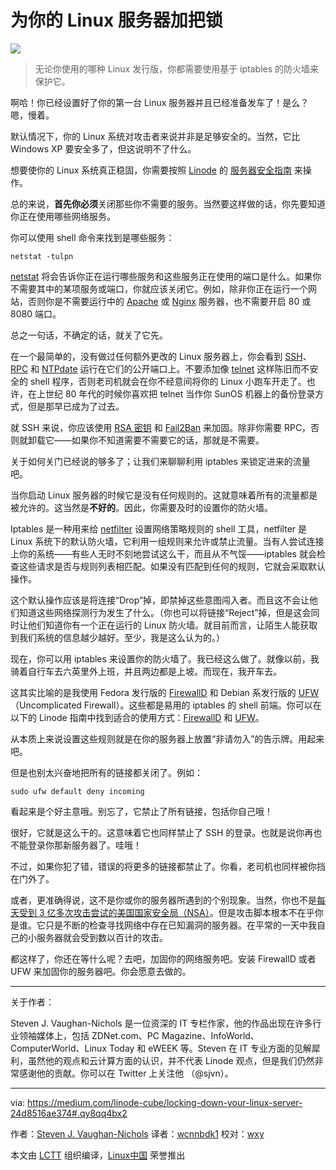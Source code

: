 为你的 Linux 服务器加把锁
============================================================

![](https://cdn-images-1.medium.com/max/800/1*DeQtDiP3I2sn0Ba7hO53DA.png) 

> 无论你使用的哪种 Linux 发行版，你都需要使用基于 iptables 的防火墙来保护它。

啊哈！你已经设置好了你的第一台 Linux 服务器并且已经准备发车了！是么？嗯，慢着。

默认情况下，你的 Linux 系统对攻击者来说并非是足够安全的。当然，它比 Windows XP 要安全多了，但这说明不了什么。

想要使你的 Linux 系统真正稳固，你需要按照 [Linode][1] 的 [服务器安全指南][2] 来操作。

总的来说，**首先你必须**关闭那些你不需要的服务。当然要这样做的话，你先要知道你正在使用哪些网络服务。

你可以使用 shell 命令来找到是哪些服务：
```
netstat -tulpn
```
[netstat][3] 将会告诉你正在运行哪些服务和这些服务正在使用的端口是什么。如果你不需要其中的某项服务或端口，你就应该关闭它。例如，除非你正在运行一个网站，否则你是不需要运行中的 [Apache][4] 或 [Nginx][5] 服务器，也不需要开启 80 或 8080 端口。

总之一句话，不确定的话，就关了它先。

在一个最简单的，没有做过任何额外更改的 Linux 服务器上，你会看到 [SSH][6]、 [RPC][7] 和 [NTPdate][8] 运行在它们的公开端口上。不要添加像 [telnet][9] 这样陈旧而不安全的 shell 程序，否则老司机就会在你不经意间将你的 Linux 小跑车开走了。也许，在上世纪 80 年代的时候你喜欢把 telnet 当作你 SunOS 机器上的备份登录方式，但是那早已成为了过去。

就 SSH 来说，你应该使用 [RSA 密钥][10] 和 [Fail2Ban][11] 来加固。除非你需要 RPC，否则就卸载它——如果你不知道需要不需要它的话，那就是不需要。

关于如何关门已经说的够多了；让我们来聊聊利用 iptables 来锁定进来的流量吧。

当你启动 Linux 服务器的时候它是没有任何规则的。这就意味着所有的流量都是被允许的。这当然是**不好的**。因此，你需要及时的设置你的防火墙。

Iptables 是一种用来给 [netfilter][12] 设置网络策略规则的 shell 工具，netfilter 是Linux 系统下的默认防火墙，它利用一组规则来允许或禁止流量。当有人尝试连接上你的系统——有些人无时不刻地尝试这么干，而且从不气馁——iptables 就会检查这些请求是否与规则列表相匹配。如果没有匹配到任何的规则，它就会采取默认操作。

这个默认操作应该是将连接“Drop”掉，即禁掉这些意图闯入者。而且这不会让他们知道这些网络探测行为发生了什么。（你也可以将链接“Reject”掉，但是这会同时让他们知道你有一个正在运行的 Linux 防火墙。就目前而言，让陌生人能获取到我们系统的信息越少越好。至少，我是这么认为的。）

现在，你可以用 iptables 来设置你的防火墙了。我已经这么做了。就像以前，我骑着自行车去六英里外上班，并且两边都是上坡。而现在，我开车去。

这其实比喻的是我使用 Fedora 发行版的 [FirewallD][13] 和 Debian 系发行版的 [UFW][14]（Uncomplicated Firewall）。这些都是易用的 iptables 的 shell 前端。你可以在以下的 Linode 指南中找到适合的使用方式：[FirewallD][15] 和 [UFW][16]。

从本质上来说设置这些规则就是在你的服务器上放置“非请勿入”的告示牌。用起来吧。

但是也别太兴奋地把所有的链接都关闭了。例如：
```
sudo ufw default deny incoming
```
看起来是个好主意哦。别忘了，它禁止了所有链接，包括你自己哦！

很好，它就是这么干的。这意味着它也同样禁止了 SSH 的登录。也就是说你再也不能登录你那新服务器了。哇哦！

不过，如果你犯了错，错误的将更多的链接都禁止了。你看，老司机也同样被你挡在门外了。

或者，更准确得说，这不是你或你的服务器所遇到的个别现象。当然，你也不是[每天受到 3 亿多次攻击尝试的美国国家安全局（NSA）][17]。但是攻击脚本根本不在乎你是谁。它只是不断的检查寻找网络中存在已知漏洞的服务器。在平常的一天中我自己的小服务器就会受到数以百计的攻击。

都这样了，你还在等什么呢？去吧，加固你的网络服务吧。安装 FirewallD 或者 UFW 来加固你的服务器吧。你会愿意去做的。

----
关于作者：

Steven J. Vaughan-Nichols 是一位资深的 IT 专栏作家，他的作品出现在许多行业领袖媒体上，包括 ZDNet.com、PC Magazine、InfoWorld、ComputerWorld、Linux Today 和 eWEEK 等。Steven 在 IT 专业方面的见解犀利，虽然他的观点和云计算方面的认识，并不代表 Linode 观点，但是我们仍然非常感谢他的贡献。你可以在 Twitter 上关注他 （@sjvn）。

--------------------------------------------------------------------------------

via: https://medium.com/linode-cube/locking-down-your-linux-server-24d8516ae374#.qy8qq4bx2

作者：[Steven J. Vaughan-Nichols][a]
译者：[wcnnbdk1](https://github.com/wcnnbdk1)
校对：[wxy](https://github.com/wxy)

本文由 [LCTT](https://github.com/LCTT/TranslateProject) 组织编译，[Linux中国](https://linux.cn/) 荣誉推出

[a]:https://medium.com/linode-cube/locking-down-your-linux-server-24d8516ae374#.qy8qq4bx2
[1]:https://www.linode.com/
[2]:https://www.linode.com/docs/security/securing-your-server
[3]:http://www.faqs.org/docs/linux_network/x-087-2-iface.netstat.html
[4]:https://httpd.apache.org/
[5]:https://www.nginx.com/
[6]:https://www.linode.com/docs/tools-reference/ssh/
[7]:http://www.linux.org/threads/tcp-ip-service-remote-procedure-call-rpc.4913/
[8]:https://help.ubuntu.com/lts/serverguide/NTP.html
[9]:http://www.telnet.org/htm/faq.htm
[10]:https://www.linode.com/docs/security/securing-your-server/#create-an-authentication-key-pair
[11]:https://www.linode.com/docs/security/securing-your-server/#use-fail2ban-for-ssh-login-protection
[12]:https://www.netfilter.org/
[13]:http://www.firewalld.org/
[14]:https://help.ubuntu.com/community/UFW
[15]:https://www.linode.com/docs/security/firewalls/introduction-to-firewalld-on-centos
[16]:https://www.linode.com/docs/security/firewalls/configure-firewall-with-ufw
[17]:http://thehackernews.com/2016/02/nsa-utah-data-center.html
[18]:http://www.zdnet.com/meet-the-team/us/steven-j-vaughan-nichols/
[19]:http://www.pcmag.com/author-bio/steven-j.-vaughan-nichols
[20]:http://www.infoworld.com/author/Steven-J.-Vaughan_Nichols/
[21]:http://www.computerworld.com/author/Steven-J.-Vaughan_Nichols/
[22]:http://www.linuxtoday.com/author/Steven+J.+Vaughan-Nichols/
[23]:http://www.eweek.com/cp/bio/Steven-J.-Vaughan-Nichols/
